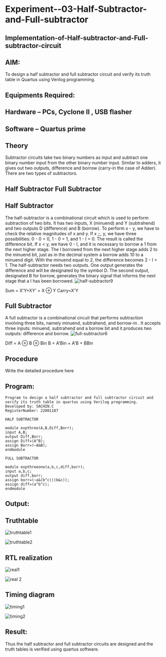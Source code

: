 # Experiment--03-Half-Subtractor-and-Full-subtractor
## Implementation-of-Half-subtractor-and-Full-subtractor-circuit
## AIM:
To design a half subtractor and full subtractor circuit and verify its truth table in Quartus using Verilog programming.

## Equipments Required:
## Hardware – PCs, Cyclone II , USB flasher
## Software – Quartus prime
## Theory
Subtractor circuits take two binary numbers as input and subtract one binary number input from the other binary number input. Similar to adders, it gives out two outputs, difference and borrow (carry-in the case of Adder). There are two types of subtractors.

## Half Subtractor Full Subtractor
## Half Subtractor
The half-subtractor is a combinational circuit which is used to perform subtraction of two bits. It has two inputs, X (minuend) and Y (subtrahend) and two outputs D (difference) and B (borrow). To perform x - y, we have to check the relative magnitudes of x and y. If x ;;, y, we have three possibilities: 0 - 0 = 0, 1 - 0 = 1, and 1 - I = 0. The result is called the difference bit. If x < y, we have 0 - I, and it is necessary to borrow a 1 from the next higher stage. The I borrowed from the next higher stage adds 2 to the minuend bit, just as in the decimal system a borrow adds 10 to a minuend digit. With the minuend equal to 2, the difference becomes 2 - I = 1. The half-subtractor needs two outputs. One output generates the difference and will be designated by the symbol D. The second output, designated B for borrow, generates the binary signal that informs the next stage that a I has been borrowed.
![half-subtractor9](https://user-images.githubusercontent.com/36288975/166112538-58c3bc7c-ee5d-4e6a-ac8d-8e8328efe27a.png)


Sum = X'Y+XY' = X ⊕ Y
Carry=X'Y

## Full Subtractor
A full subtractor is a combinational circuit that performs subtraction involving three bits, namely minuend, subtrahend, and borrow-in . It accepts three inputs: minuend, subtrahend and a borrow bit and it produces two outputs: difference and borrow. 
![full-subtractor6](https://user-images.githubusercontent.com/36288975/166112541-24c68359-3de8-4674-ae22-8272ffc385ed.png)


Diff = A ⊕ B ⊕ Bin B = A'Bin + A'B + BBin

## Procedure



Write the detailed procedure here 


## Program:
```
Program to design a half subtractor and full subtractor circuit and verify its truth table in quartus using Verilog programming.
Developed by: SACHIN.C
RegisterNumber: 22001187 

HALF SUBTRACTOR

module expthree(A,B,Diff,Borr);
input A,B;
output Diff,Borr;
assign Diff=(A^B);
assign Borr=(~A&B);
endmodule

FULL SUBTRACTOR

module expthreeone(a,b,c,diff,borr);
input a,b,c;
output diff,borr;
assign borr=(~a&(b^c)|(b&c));
assign diff=(a^b^c);
endmodule
```

## Output:

## Truthtable
![truthtable1](https://user-images.githubusercontent.com/113497666/210933363-5c59c0f0-442e-43c2-9e01-1b0c4bb2b15a.png)

![truthtable2](https://user-images.githubusercontent.com/113497666/210933615-d6c3a19f-9d35-402e-896b-b7f2f86f7659.png)



##  RTL realization
![real1](https://user-images.githubusercontent.com/113497666/210933437-a21f5f82-b5f1-4b2e-b30c-d72117e476f2.png)

![real 2](https://user-images.githubusercontent.com/113497666/210933460-20b3cd48-9d92-43fe-a30f-f8a68f0017c7.png)


## Timing diagram 
![timing1](https://user-images.githubusercontent.com/113497666/210933780-03d5e8ff-e495-4a1c-aa2e-452dfceee530.png)


![timing2](https://user-images.githubusercontent.com/113497666/210933509-950a8691-fe1d-48f0-8828-4cd90d4a122e.png)


## Result:
Thus the half subtractor and full subtractor circuits are designed and the truth tables is verified using quartus software.
